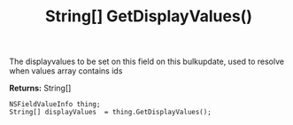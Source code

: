 ﻿---
uid: crmscript_ref_NSFieldValueInfo_GetDisplayValues
title: String[] GetDisplayValues()
intellisense: NSFieldValueInfo.GetDisplayValues
keywords: NSFieldValueInfo, GetDisplayValues
so.topic: reference
---

The displayvalues to be set on this field on this bulkupdate, used to resolve when values array contains ids

**Returns:** String[]


```crmscript
NSFieldValueInfo thing;
String[] displayValues  = thing.GetDisplayValues();
```


